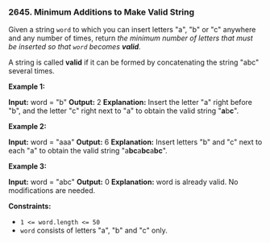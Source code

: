 ### 2645\. Minimum Additions to Make Valid String

Given a string `word` to which you can insert letters "a", "b" or "c" anywhere and any number of times, return _the minimum number of letters that must be inserted so that `word` becomes **valid**._

A string is called **valid** if it can be formed by concatenating the string "abc" several times.

**Example 1:**

**Input:** word = "b"
**Output:** 2
**Explanation:** Insert the letter "a" right before "b", and the letter "c" right next to "a" to obtain the valid string "**a**b**c**".

**Example 2:**

**Input:** word = "aaa"
**Output:** 6
**Explanation:** Insert letters "b" and "c" next to each "a" to obtain the valid string "a**bc**a**bc**a**bc**".

**Example 3:**

**Input:** word = "abc"
**Output:** 0
**Explanation:** word is already valid. No modifications are needed. 

**Constraints:**

*   `1 <= word.length <= 50`
*   `word` consists of letters "a", "b" and "c" only.
